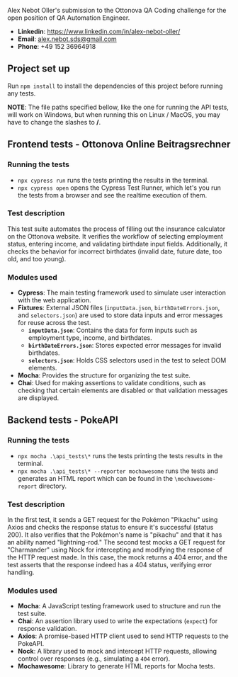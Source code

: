Alex Nebot Oller's submission to the Ottonova QA Coding challenge for the open position of QA Automation Engineer.

- **Linkedin**: https://www.linkedin.com/in/alex-nebot-oller/
- **Email**: alex.nebot.sds@gmail.com
- **Phone**: +49 152 36964918

## Project set up

Run `npm install` to install the dependencies of this project before running any tests.

**NOTE**: The file paths specified bellow, like the one for running the API tests, will work on Windows, but when running this on Linux / MacOS, you may have to change the slashes to **/**.

## Frontend tests - Ottonova Online Beitragsrechner

### Running the tests

- `npx cypress run` runs the tests printing the results in the terminal.
- `npx cypress open` opens the Cypress Test Runner, which let's you run the tests from a browser and see the realtime execution of them.

### Test description

This test suite automates the process of filling out the insurance calculator on the Ottonova website. It verifies the workflow of selecting employment status, entering income, and validating birthdate input fields. Additionally, it checks the behavior for incorrect birthdates (invalid date, future date, too old, and too young).

### Modules used

- **Cypress**: The main testing framework used to simulate user interaction with the web application.
- **Fixtures**: External JSON files (`inputData.json`, `birthDateErrors.json`, and `selectors.json`) are used to store data inputs and error messages for reuse across the test.
  - **`inputData.json`**: Contains the data for form inputs such as employment type, income, and birthdates.
  - **`birthDateErrors.json`**: Stores expected error messages for invalid birthdates.
  - **`selectors.json`**: Holds CSS selectors used in the test to select DOM elements.
- **Mocha**: Provides the structure for organizing the test suite.
- **Chai**: Used for making assertions to validate conditions, such as checking that certain elements are disabled or that validation messages are displayed.

## Backend tests - PokeAPI

### Running the tests

- `npx mocha .\api_tests\*` runs the tests printing the tests results in the terminal.
- `npx mocha .\api_tests\* --reporter mochawesome` runs the tests and generates an HTML report which can be found in the `\mochawesome-report` directory.

### Test description

In the first test, it sends a GET request for the Pokémon "Pikachu" using Axios and checks the response status to ensure it's successful (status 200). It also verifies that the Pokémon's name is "pikachu" and that it has an ability named "lightning-rod." The second test mocks a GET request for "Charmander" using Nock for intercepting and modifying the response of the HTTP request made. In this case, the mock returns a 404 error, and the test asserts that the response indeed has a 404 status, verifying error handling.

### Modules used

- **Mocha**: A JavaScript testing framework used to structure and run the test suite.
- **Chai**: An assertion library used to write the expectations (`expect`) for response validation.
- **Axios**: A promise-based HTTP client used to send HTTP requests to the PokeAPI.
- **Nock**: A library used to mock and intercept HTTP requests, allowing control over responses (e.g., simulating a `404` error).
- **Mochawesome**: Library to generate HTML reports for Mocha tests.
